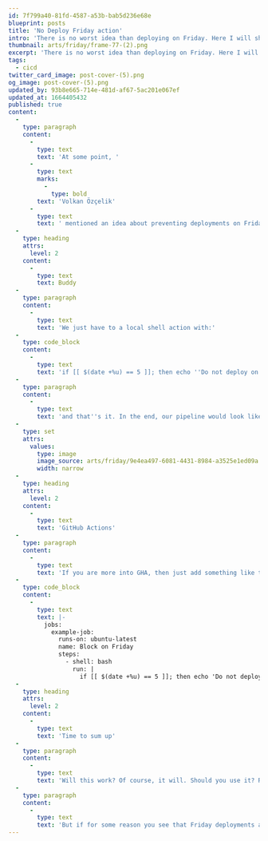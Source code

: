 ```yaml
---
id: 7f799a40-81fd-4587-a53b-bab5d236e68e
blueprint: posts
title: 'No Deploy Friday action'
intro: 'There is no worst idea than deploying on Friday. Here I will show you how to prevent it at a pipeline level.'
thumbnail: arts/friday/frame-77-(2).png
excerpt: 'There is no worst idea than deploying on Friday. Here I will show you how to prevent it at a pipeline level.'
tags:
  - cicd
twitter_card_image: post-cover-(5).png
og_image: post-cover-(5).png
updated_by: 93b8e665-714e-481d-af67-5ac201e067ef
updated_at: 1664405432
published: true
content:
  -
    type: paragraph
    content:
      -
        type: text
        text: 'At some point, '
      -
        type: text
        marks:
          -
            type: bold
        text: 'Volkan Özçelik'
      -
        type: text
        text: ' mentioned an idea about preventing deployments on Friday. In general, it''s straightforward to add such an action. '
  -
    type: heading
    attrs:
      level: 2
    content:
      -
        type: text
        text: Buddy
  -
    type: paragraph
    content:
      -
        type: text
        text: 'We just have to a local shell action with:'
  -
    type: code_block
    content:
      -
        type: text
        text: 'if [[ $(date +%u) == 5 ]]; then echo ''Do not deploy on Friday.'' && exit 1; fi;'
  -
    type: paragraph
    content:
      -
        type: text
        text: 'and that''s it. In the end, our pipeline would look like this:'
  -
    type: set
    attrs:
      values:
        type: image
        image_source: arts/friday/9e4ea497-6081-4431-8984-a3525e1ed09a.png
        width: narrow
  -
    type: heading
    attrs:
      level: 2
    content:
      -
        type: text
        text: 'GitHub Actions'
  -
    type: paragraph
    content:
      -
        type: text
        text: 'If you are more into GHA, then just add something like this before the deploy action:'
  -
    type: code_block
    content:
      -
        type: text
        text: |-
          jobs:
            example-job:
              runs-on: ubuntu-latest
              name: Block on Friday
              steps:
                - shell: bash
                  run: |
                    if [[ $(date +%u) == 5 ]]; then echo 'Do not deploy on Friday.' && exit 1; fi;
  -
    type: heading
    attrs:
      level: 2
    content:
      -
        type: text
        text: 'Time to sum up'
  -
    type: paragraph
    content:
      -
        type: text
        text: 'Will this work? Of course, it will. Should you use it? Rather not - it''s a bit of a joke. Things like this should be handled at the organizational level.'
  -
    type: paragraph
    content:
      -
        type: text
        text: 'But if for some reason you see that Friday deployments are a problem at your company - then don''t hesitate to add this to your pipelines.'
---
```

